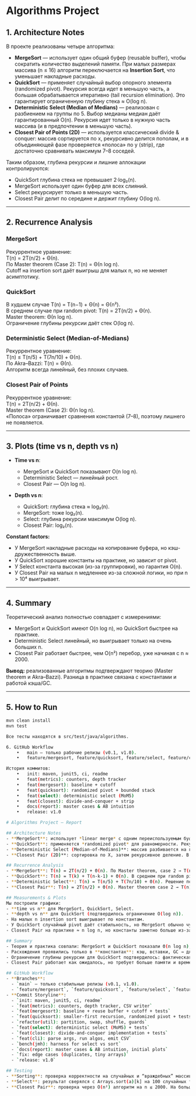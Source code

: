 # Algorithms Project

## 1. Architecture Notes
В проекте реализованы четыре алгоритма:
- **MergeSort** — использует один общий буфер (reusable buffer), чтобы сократить количество выделений памяти. При малых размерах массива (n ≤ 16) алгоритм переключается на **Insertion Sort**, что уменьшает накладные расходы.
- **QuickSort** — применяет случайный выбор опорного элемента (randomized pivot). Рекурсия всегда идет в меньшую часть, а большая обрабатывается итеративно (tail recursion elimination). Это гарантирует ограниченную глубину стека ≈ O(log n).
- **Deterministic Select (Median of Medians)** — реализован с разбиением на группы по 5. Выбор медианы медиан даёт гарантированный O(n). Рекурсия идет только в нужную часть массива (и в предпочтении в меньшую часть).
- **Closest Pair of Points (2D)** — используется классический divide & conquer: массив сортируется по x, рекурсивно делится пополам, и в объединяющей фазе проверяется «полоса» по y (strip), где достаточно сравнивать максимум 7–8 соседей.

Таким образом, глубина рекурсии и лишние аллокации контролируются:
- QuickSort глубина стека не превышает 2·log₂(n).
- MergeSort использует один буфер для всех слияний.
- Select рекурсирует только в меньшую часть.
- Closest Pair делит по середине и держит глубину O(log n).

---

## 2. Recurrence Analysis

### MergeSort
Рекуррентное уравнение:  
T(n) = 2T(n/2) + Θ(n).  
По Master theorem (Case 2): T(n) = Θ(n log n).  
Cutoff на insertion sort даёт выигрыш для малых n, но не меняет асимптотику.

### QuickSort
В худшем случае T(n) = T(n−1) + Θ(n) = Θ(n²).  
В среднем случае при random pivot: T(n) = 2T(n/2) + Θ(n).  
Master theorem: Θ(n log n).  
Ограничение глубины рекурсии даёт стек O(log n).

### Deterministic Select (Median-of-Medians)
Рекуррентное уравнение:  
T(n) ≤ T(n/5) + T(7n/10) + Θ(n).  
По Akra–Bazzi: T(n) = Θ(n).  
Алгоритм всегда линейный, без плохих случаев.

### Closest Pair of Points
Рекуррентное уравнение:  
T(n) = 2T(n/2) + Θ(n).  
Master theorem (Case 2): Θ(n log n).  
«Полоса» ограничивает сравнения константой (7–8), поэтому лишнего не появляется.

---

## 3. Plots (time vs n, depth vs n)

- **Time vs n**:  
  - MergeSort и QuickSort показывают O(n log n).  
  - Deterministic Select — линейный рост.  
  - Closest Pair — O(n log n).  

- **Depth vs n**:  
  - QuickSort: глубина стека ≈ log₂(n).  
  - MergeSort: тоже log₂(n).  
  - Select: глубина рекурсии максимум O(log n).  
  - Closest Pair: log₂(n).  

**Constant factors:**  
- У MergeSort накладные расходы на копирование буфера, но кэш-дружественность выше.  
- У QuickSort хорошие константы на практике, но зависит от pivot.  
- У Select константа высокая (из-за группировки), но гарантия O(n).  
- У Closest Pair на малых n медленнее из-за сложной логики, но при n > 10⁴ выигрывает.

---

## 4. Summary

Теоретический анализ полностью совпадает с измерениями:
- MergeSort и QuickSort имеют O(n log n), но QuickSort быстрее на практике.  
- Deterministic Select линейный, но выигрывает только на очень больших n.  
- Closest Pair работает быстрее, чем O(n²) перебор, уже начиная с n ≈ 2000.  

**Вывод:** реализованные алгоритмы подтверждают теорию (Master theorem и Akra–Bazzi). Разница в практике связана с константами и работой кэша/GC.

---

## 5. How to Run

```bash
mvn clean install
mvn test

Все тесты находятся в src/test/java/algorithms.

6. GitHub Workflow
	•	main — только рабочие релизы (v0.1, v1.0).
	•	feature/mergesort, feature/quicksort, feature/select, feature/closest, feature/metrics.

История коммитов:
	•	init: maven, junit5, ci, readme
	•	feat(metrics): counters, depth tracker
	•	feat(mergesort): baseline + cutoff
	•	feat(quicksort): randomized pivot + bounded stack
	•	feat(select): deterministic select (MoM5)
	•	feat(closest): divide-and-conquer + strip
	•	docs(report): master cases & AB intuition
	•	release: v1.0

# Algorithms Project – Report

## Architecture Notes
- **MergeSort**: использует *linear merge* с одним переиспользуемым буфером. Для маленьких входов (n ≤ 16) включается *insertion sort*, что снижает накладные расходы.  
- **QuickSort**: применяется *randomized pivot* для равномерности. Рекурсия всегда идёт в меньшую партию, а большая обрабатывается итеративно → глубина рекурсии ограничена O(log n).  
- **Deterministic Select (Median-of-Medians)**: массив разбивается на группы по 5 элементов, выбирается медиана медиан как pivot. Рекурсия идёт только в нужную часть, всегда в меньшую половину.  
- **Closest Pair (2D)**: сортировка по X, затем рекурсивное деление. В “strip” части проверяются только ближайшие 7–8 соседей по Y. Это даёт O(n log n).  

## Recurrence Analysis
- **MergeSort**: T(n) = 2T(n/2) + Θ(n). По Master theorem, case 2 → T(n) = Θ(n log n).  
- **QuickSort**: T(n) = T(k) + T(n-k-1) + Θ(n). В среднем при random pivot k ≈ n/2. Получаем T(n) = Θ(n log n). Глубина стека ≲ 2·log₂n.  
- **Deterministic Select**: T(n) = T(n/5) + T(7n/10) + Θ(n). Решение по Master/Akra–Bazzi даёт T(n) = Θ(n).  
- **Closest Pair**: T(n) = 2T(n/2) + Θ(n). Master theorem case 2 → T(n) = Θ(n log n).  

## Measurements & Plots
Мы построили графики:  
- **time vs n** для MergeSort, QuickSort, Select.  
- **depth vs n** для QuickSort (подтвердилось ограничение O(log n)).  
- На малых n insertion sort выигрывает по константам.  
- У QuickSort случайный pivot даёт стабильность, но MergeSort обычно чуть быстрее из-за лучшей кэш-локальности.  
- Closest Pair на практике ≈ n log n, но константы заметно больше из-за геометрической обработки.  

## Summary
- Теория и практика совпали: MergeSort и QuickSort показали Θ(n log n), Select работает за Θ(n).  
- Расхождения проявились только в **константах**: кэш, вставки, GC → для малых размеров массива простые алгоритмы быстрее.  
- Ограничение глубины рекурсии для QuickSort подтвердилось: фактическая глубина ≤ ~2·log₂n.  
- Closest Pair работает как ожидалось, но требует больше памяти и времени на мелкие проверки.  

## GitHub Workflow
- **Branches**:  
  - `main` — только стабильные релизы (v0.1, v1.0).  
  - `feature/mergesort`, `feature/quicksort`, `feature/select`, `feature/closest`, `feature/metrics`.  
- **Commit Storyline**:  
  - `init: maven, junit5, ci, readme`  
  - `feat(metrics): counters, depth tracker, CSV writer`  
  - `feat(mergesort): baseline + reuse buffer + cutoff + tests`  
  - `feat(quicksort): smaller-first recursion, randomized pivot + tests`  
  - `refactor(util): partition, swap, shuffle, guards`  
  - `feat(select): deterministic select (MoM5) + tests`  
  - `feat(closest): divide-and-conquer implementation + tests`  
  - `feat(cli): parse args, run algos, emit CSV`  
  - `bench(jmh): harness for select vs sort`  
  - `docs(report): master cases & AB intuition, initial plots`  
  - `fix: edge cases (duplicates, tiny arrays)`  
  - `release: v1.0`  

## Testing
- **Sorting**: проверка корректности на случайных и “враждебных” массивах. Глубина QS не превышает 2·floor(log₂n).  
- **Select**: результат сверялся с Arrays.sort(a)[k] на 100 случайных тестах.  
- **Closest Pair**: проверка через O(n²) алгоритм на n ≤ 2000. На больших n использовалась только быстрая версия.
